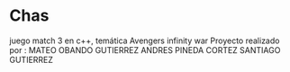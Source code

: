 # Chas
juego match 3 en c++, temática Avengers infinity war
Proyecto realizado por : MATEO OBANDO GUTIERREZ
                         ANDRES PINEDA CORTEZ
                         SANTIAGO GUTIERREZ 
